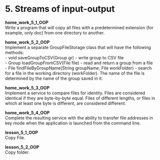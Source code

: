 <h1> 5. Streams of input-output </h1>

<p>
<b> home_work_5_1_OOP </b><br>
Write a program that will copy all files with a predetermined extension (for example, only doc) from one directory to another.
</p>

<p>
<b> home_work_5_2_OOP </b><br>
Implement a separate GroupFileStorage class that will have the following methods:<br>
- void saveGroupToCSV(Group gr) - write group to CSV file<br>
- Group loadGroupFromCSV(File file) - read and return a group from a file<br>
- File findFileByGroupName(String groupName, File workFolder) - search for a file in the working directory (workFolder). The name of the file is determined by the name of the group saved in it.
</p>

<p>
<b> home_work_5_3_OOP </b><br>
Implement a service to compare files for identity. Files are considered identical if they are byte-by-byte equal. Files of different lengths, or files in which at least one byte is different, are considered different.
</p>

<p>
<b> home_work_5_4_OOP </b><br>
Complete the resulting service with the ability to transfer file addresses in key mode when the application is launched from the command line.
</p>

<p>
<b> lesson_5_1_OOP </b><br>
Copy File.
</p>

<p>
<b> lesson_5_2_OOP </b><br>
Copy folder.
</p>